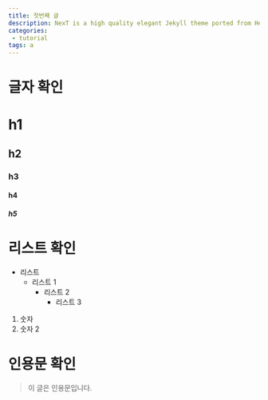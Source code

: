 ```yaml
---
title: 첫번째 글
description: NexT is a high quality elegant Jekyll theme ported from Hexo Next. It is crafted from scratch, with love.
categories:
 - tutorial
tags: a
---
```




# 글자 확인

# h1

## h2

### h3

#### h4

##### h5



# 리스트 확인

- 리스트
   - 리스트 1
      - 리스트 2
         - 리스트 3

1. 숫자
2. 숫자 2



# 인용문 확인

> 이 글은 인용문입니다.









